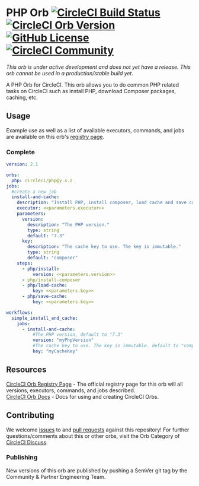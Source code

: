 # PHP Orb [![CircleCI Build Status](https://circleci.com/gh/CircleCI-Public/php-orb.svg?style=shield "CircleCI Build Status")](https://circleci.com/gh/CircleCI-Public/php-orb) [![CircleCI Orb Version](https://img.shields.io/badge/endpoint.svg?url=https://badges.circleci.io/orb/circleci/php)][reg-page] [![GitHub License](https://img.shields.io/badge/license-MIT-lightgrey.svg)](https://raw.githubusercontent.com/CircleCI-Public/php-orb/master/LICENSE) [![CircleCI Community](https://img.shields.io/badge/community-CircleCI%20Discuss-343434.svg)](https://discuss.circleci.com/c/ecosystem/orbs)

*This orb is under active development and does not yet have a release. This orb 
cannot be used in a production/stable build yet.*

A PHP Orb for CircleCI.
This orb allows you to do common PHP related tasks on CircleCI such as install PHP, download Composer packages, caching, etc.


## Usage

Example use as well as a list of available executors, commands, and jobs are available on this orb's [registry page][reg-page].

### Complete
```yaml
version: 2.1

orbs:
  php: circleci/php@y.x.z
jobs:
  #create a new job
  install-and-cache:
    description: "Install PHP, install composer, load cache and save cache"
    executor: <<parameters.executor>>
    parameters:
      version:
        description: "The PHP version."
        type: string
        default: "7.3"
      key:
        description: "The cache key to use. The key is immutable."
        type: string
        default: "composer"
    steps:
      - php/install:
          version: <<parameters.version>>
      - php/install-composer
      - php/load-cache:
          key: <<parameters.key>>
      - php/save-cache:
          key: <<parameters.key>>

workflows:
  simple_install_and_cache:
    jobs:
      - install-and-cache:
          #The PHP version, default to "7.3"
          version: "myPhpVersion"
          #The cache key to use. The key is immutable. default to "composer"
          key: "myCacheKey"
```

## Resources

[CircleCI Orb Registry Page][reg-page] - The official registry page for this orb will all versions, executors, commands, and jobs described.  
[CircleCI Orb Docs](https://circleci.com/docs/2.0/orb-intro/#section=configuration) - Docs for using and creating CircleCI Orbs.  


## Contributing
We welcome [issues](https://github.com/CircleCI-Public/php-orb/issues) to and [pull requests](https://github.com/CircleCI-Public/php-orb/pulls) against this repository!
For further questions/comments about this or other orbs, visit the Orb Category of [CircleCI Discuss](https://discuss.circleci.com/c/orbs).

### Publishing

New versions of this orb are published by pushing a SemVer git tag by the Community & Partner Engineering Team.



[reg-page]: https://circleci.com/orbs/registry/orb/circleci/php
